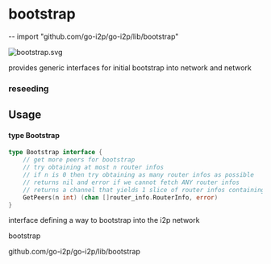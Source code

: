 # bootstrap
--
    import "github.com/go-i2p/go-i2p/lib/bootstrap"

![bootstrap.svg](bootstrap)

provides generic interfaces for initial bootstrap into network and network
### reseeding

## Usage

#### type Bootstrap

```go
type Bootstrap interface {
	// get more peers for bootstrap
	// try obtaining at most n router infos
	// if n is 0 then try obtaining as many router infos as possible
	// returns nil and error if we cannot fetch ANY router infos
	// returns a channel that yields 1 slice of router infos containing n or fewer router infos, caller must close channel after use
	GetPeers(n int) (chan []router_info.RouterInfo, error)
}
```

interface defining a way to bootstrap into the i2p network



bootstrap

github.com/go-i2p/go-i2p/lib/bootstrap
